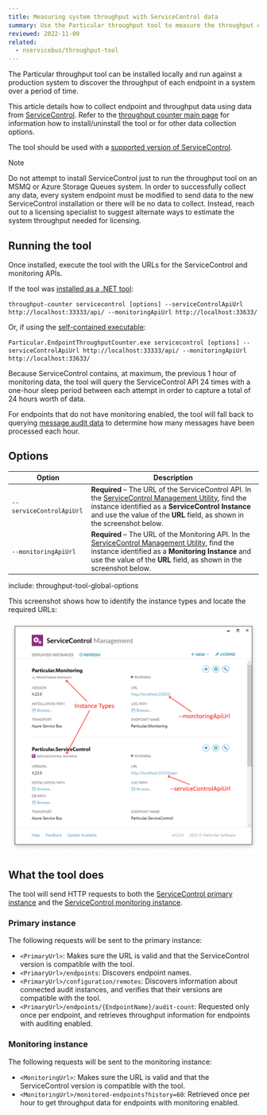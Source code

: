 ```yaml
---
title: Measuring system throughput with ServiceControl data
summary: Use the Particular throughput tool to measure the throughput of an NServiceBus system.
reviewed: 2022-11-09
related:
  - nservicebus/throughput-tool
---
```


The Particular throughput tool can be installed locally and run against a production system to discover the throughput of each endpoint in a system over a period of time.

This article details how to collect endpoint and throughput data using data from [ServiceControl](/servicecontrol/). Refer to the [throughput counter main page](./) for information how to install/uninstall the tool or for other data collection options.

The tool should be used with a [supported version of ServiceControl](/servicecontrol/upgrades/supported-versions.md).

> [!NOTE]
> Do not attempt to install ServiceControl just to run the throughput tool on an MSMQ or Azure Storage Queues system. In order to successfully collect any data, every system endpoint must be modified to send data to the new ServiceControl installation or there will be no data to collect. Instead, reach out to a licensing specialist to suggest alternate ways to estimate the system throughput needed for licensing.

## Running the tool

Once installed, execute the tool with the URLs for the ServiceControl and monitoring APIs.

If the tool was [installed as a .NET tool](/nservicebus/throughput-tool/#installation-net-tool-recommended):

```shell
throughput-counter servicecontrol [options] --serviceControlApiUrl http://localhost:33333/api/ --monitoringApiUrl http://localhost:33633/
```

Or, if using the [self-contained executable](/nservicebus/throughput-tool/#installation-self-contained-executable):

```shell
Particular.EndpointThroughputCounter.exe servicecontrol [options] --serviceControlApiUrl http://localhost:33333/api/ --monitoringApiUrl http://localhost:33633/
```

Because ServiceControl contains, at maximum, the previous 1 hour of monitoring data, the tool will query the ServiceControl API 24 times with a one-hour sleep period between each attempt in order to capture a total of 24 hours worth of data.

For endpoints that do not have monitoring enabled, the tool will fall back to querying [message audit data](/nservicebus/operations/auditing.md) to determine how many messages have been processed each hour.

## Options

| Option | Description |
|-|-|
| <nobr>`--serviceControlApiUrl`</nobr> | **Required** – The URL of the ServiceControl API. In the [ServiceControl Management Utility](/servicecontrol/installation.md), find the instance identified as a **ServiceControl Instance** and use the value of the **URL** field, as shown in the screenshot below. |
| <nobr>`--monitoringApiUrl`</nobr> | **Required** – The URL of the Monitoring API. In the [ServiceControl Management Utility](/servicecontrol/installation.md), find the instance identified as a **Monitoring Instance** and use the value of the **URL** field, as shown in the screenshot below. |
include: throughput-tool-global-options

This screenshot shows how to identify the instance types and locate the required URLs:

![ServiceControl instances showing tool inputs](servicecontrol.png)

## What the tool does

The tool will send HTTP requests to both the [ServiceControl primary instance](/servicecontrol/servicecontrol-instances/) and the [ServiceControl monitoring instance](/servicecontrol/monitoring-instances/).

### Primary instance

The following requests will be sent to the primary instance:

* `<PrimaryUrl>`: Makes sure the URL is valid and that the ServiceControl version is compatible with the tool.
* `<PrimaryUrl>/endpoints`: Discovers endpoint names.
* `<PrimaryUrl>/configuration/remotes`: Discovers information about connected audit instances, and verifies that their versions are compatible with the tool.
* `<PrimaryUrl>/endpoints/{EndpointName}/audit-count`: Requested only once per endpoint, and retrieves throughput information for endpoints with auditing enabled.

### Monitoring instance

The following requests will be sent to the monitoring instance:

* `<MonitoringUrl>`: Makes sure the URL is valid and that the ServiceControl version is compatible with the tool.
* `<MonitoringUrl>/monitored-endpoints?history=60`: Retrieved once per hour to get throughput data for endpoints with monitoring enabled.

